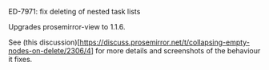 ED-7971: fix deleting of nested task lists

Upgrades prosemirror-view to 1.1.6.

See (this discussion)[https://discuss.prosemirror.net/t/collapsing-empty-nodes-on-delete/2306/4] for more details and screenshots of the behaviour it fixes.
